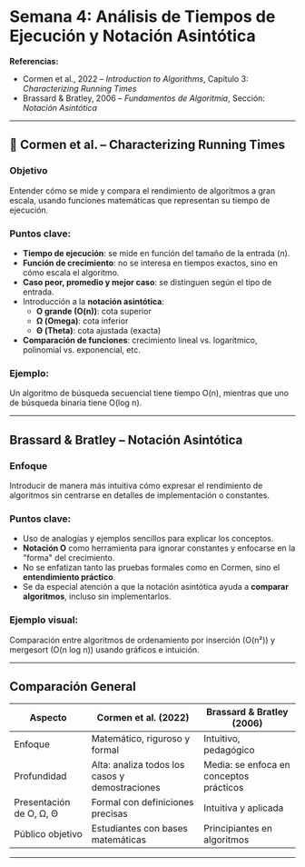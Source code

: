 # Semana 4: Análisis de Tiempos de Ejecución y Notación Asintótica

**Referencias:**
- Cormen et al., 2022 – *Introduction to Algorithms*, Capítulo 3: *Characterizing Running Times*
- Brassard & Bratley, 2006 – *Fundamentos de Algoritmia*, Sección: *Notación Asintótica*

---

## 🔸 Cormen et al. – Characterizing Running Times

### Objetivo
Entender cómo se mide y compara el rendimiento de algoritmos a gran escala, usando funciones matemáticas que representan su tiempo de ejecución.

### Puntos clave:
- **Tiempo de ejecución**: se mide en función del tamaño de la entrada (*n*).
- **Función de crecimiento**: no se interesa en tiempos exactos, sino en cómo escala el algoritmo.
- **Caso peor, promedio y mejor caso**: se distinguen según el tipo de entrada.
- Introducción a la **notación asintótica**:
  - **O grande (O(n))**: cota superior
  - **Ω (Omega)**: cota inferior
  - **Θ (Theta)**: cota ajustada (exacta)
- **Comparación de funciones**: crecimiento lineal vs. logarítmico, polinomial vs. exponencial, etc.

### Ejemplo:
Un algoritmo de búsqueda secuencial tiene tiempo O(n), mientras que uno de búsqueda binaria tiene O(log n).

---

## Brassard & Bratley – Notación Asintótica

### Enfoque
Introducir de manera más intuitiva cómo expresar el rendimiento de algoritmos sin centrarse en detalles de implementación o constantes.

### Puntos clave:
- Uso de analogías y ejemplos sencillos para explicar los conceptos.
- **Notación O** como herramienta para ignorar constantes y enfocarse en la "forma" del crecimiento.
- No se enfatizan tanto las pruebas formales como en Cormen, sino el **entendimiento práctico**.
- Se da especial atención a que la notación asintótica ayuda a **comparar algoritmos**, incluso sin implementarlos.

### Ejemplo visual:
Comparación entre algoritmos de ordenamiento por inserción (O(n²)) y mergesort (O(n log n)) usando gráficos e intuición.

---

## Comparación General

| Aspecto                | Cormen et al. (2022)                        | Brassard & Bratley (2006)               |
|------------------------|---------------------------------------------|-----------------------------------------|
| Enfoque                | Matemático, riguroso y formal               | Intuitivo, pedagógico                   |
| Profundidad            | Alta: analiza todos los casos y demostraciones | Media: se enfoca en conceptos prácticos |
| Presentación de O, Ω, Θ| Formal con definiciones precisas           | Intuitiva y aplicada                    |
| Público objetivo       | Estudiantes con bases matemáticas           | Principiantes en algoritmos             |

---

